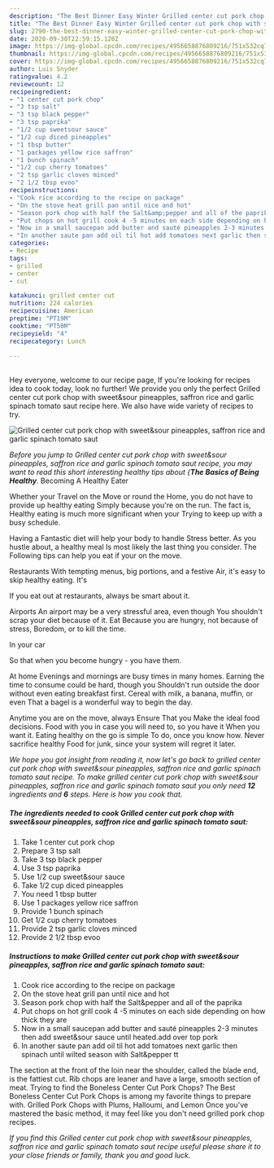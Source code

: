```yaml
---
description: "The Best Dinner Easy Winter Grilled center cut pork chop with sweet&amp;amp;sour pineapples, saffron rice and garlic spinach tomato saut"
title: "The Best Dinner Easy Winter Grilled center cut pork chop with sweet&amp;amp;sour pineapples, saffron rice and garlic spinach tomato saut"
slug: 2790-the-best-dinner-easy-winter-grilled-center-cut-pork-chop-with-sweet-and-amp-sour-pineapples-saffron-rice-and-garlic-spinach-tomato-saut
date: 2020-09-30T22:59:15.120Z
image: https://img-global.cpcdn.com/recipes/4956658876809216/751x532cq70/grilled-center-cut-pork-chop-with-sweetsour-pineapples-saffron-rice-and-garlic-spinach-tomato-saut-recipe-main-photo.jpg
thumbnail: https://img-global.cpcdn.com/recipes/4956658876809216/751x532cq70/grilled-center-cut-pork-chop-with-sweetsour-pineapples-saffron-rice-and-garlic-spinach-tomato-saut-recipe-main-photo.jpg
cover: https://img-global.cpcdn.com/recipes/4956658876809216/751x532cq70/grilled-center-cut-pork-chop-with-sweetsour-pineapples-saffron-rice-and-garlic-spinach-tomato-saut-recipe-main-photo.jpg
author: Luis Snyder
ratingvalue: 4.2
reviewcount: 12
recipeingredient:
- "1 center cut pork chop"
- "3 tsp salt"
- "3 tsp black pepper"
- "3 tsp paprika"
- "1/2 cup sweetsour sauce"
- "1/2 cup diced pineapples"
- "1 tbsp butter"
- "1 packages yellow rice saffron"
- "1 bunch spinach"
- "1/2 cup cherry tomatoes"
- "2 tsp garlic cloves minced"
- "2 1/2 tbsp evoo"
recipeinstructions:
- "Cook rice according to the recipe on package"
- "On the stove heat grill pan until nice and hot"
- "Season pork chop with half the Salt&amp;pepper and all of the paprika"
- "Put chops on hot grill cook 4 -5 minutes on each side depending on how thick they are"
- "Now in a small saucepan add butter and sauté pineapples 2-3 minutes then add sweet&amp;sour sauce until heated.add over top pork"
- "In another saute pan add oil til hot add tomatoes next garlic then spinach until wilted season with Salt&amp;pepper tt"
categories:
- Recipe
tags:
- grilled
- center
- cut

katakunci: grilled center cut 
nutrition: 224 calories
recipecuisine: American
preptime: "PT19M"
cooktime: "PT50M"
recipeyield: "4"
recipecategory: Lunch

---
```

<br>
Hey everyone, welcome to our recipe page, If you're looking for recipes idea to cook today, look no further! We provide you only the perfect Grilled center cut pork chop with sweet&amp;sour pineapples, saffron rice and garlic spinach tomato saut recipe here. We also have wide variety of recipes to try.
<br>


![Grilled center cut pork chop with sweet&amp;sour pineapples, saffron rice and garlic spinach tomato saut](https://img-global.cpcdn.com/recipes/4956658876809216/751x532cq70/grilled-center-cut-pork-chop-with-sweetsour-pineapples-saffron-rice-and-garlic-spinach-tomato-saut-recipe-main-photo.jpg)

<i>Before you jump to Grilled center cut pork chop with sweet&amp;sour pineapples, saffron rice and garlic spinach tomato saut recipe, you may want to read this short interesting healthy tips about {<strong>The Basics of Being Healthy</strong>.</i>
Becoming A Healthy Eater

Whether your Travel on the Move or round the
Home, you do not have to provide up healthy eating
Simply because you're on the run. The fact is,
Healthy eating is much more significant when your
Trying to keep up with a busy schedule.

Having a Fantastic diet will help your body to handle
Stress better. As you hustle about, a healthy meal
Is most likely the last thing you consider. The
Following tips can help you eat if your on the move.

Restaurants
With tempting menus, big portions, and a festive
Air, it's easy to skip healthy eating. It's


If you eat out at restaurants, always be smart
about it.

Airports
An airport may be a very stressful area, even though 
You shouldn't scrap your diet because of it. Eat
Because you are hungry, not because of stress,
Boredom, or to kill the time.

In your car

So that when you become hungry - you have them.

At home
Evenings and mornings are busy times in many homes.
Earning the time to consume could be hard, though you
Shouldn't run outside the door without even eating breakfast
first. Cereal with milk, a banana, muffin, or even
That a bagel is a wonderful way to begin the day.

Anytime you are on the move, always Ensure That you
Make the ideal food decisions. 
Food with you in case you will need to, so you have it
When you want it. Eating healthy on the go is simple 
To do, once you know how. Never sacrifice healthy
Food for junk, since your system will regret it later.


<i>We hope you got insight from reading it, now let's go back to grilled center cut pork chop with sweet&amp;sour pineapples, saffron rice and garlic spinach tomato saut recipe. To make grilled center cut pork chop with sweet&amp;sour pineapples, saffron rice and garlic spinach tomato saut you only need <strong>12</strong> ingredients and <strong>6</strong> steps. Here is how you cook that.
</i>

##### The ingredients needed to cook Grilled center cut pork chop with sweet&amp;sour pineapples, saffron rice and garlic spinach tomato saut:

1. Take 1 center cut pork chop
1. Prepare 3 tsp salt
1. Take 3 tsp black pepper
1. Use 3 tsp paprika
1. Use 1/2 cup sweet&amp;sour sauce
1. Take 1/2 cup diced pineapples
1. You need 1 tbsp butter
1. Use 1 packages yellow rice saffron
1. Provide 1 bunch spinach
1. Get 1/2 cup cherry tomatoes
1. Provide 2 tsp garlic cloves minced
1. Provide 2 1/2 tbsp evoo


##### Instructions to make Grilled center cut pork chop with sweet&amp;sour pineapples, saffron rice and garlic spinach tomato saut:

1. Cook rice according to the recipe on package
1. On the stove heat grill pan until nice and hot
1. Season pork chop with half the Salt&amp;pepper and all of the paprika
1. Put chops on hot grill cook 4 -5 minutes on each side depending on how thick they are
1. Now in a small saucepan add butter and sauté pineapples 2-3 minutes then add sweet&amp;sour sauce until heated.add over top pork
1. In another saute pan add oil til hot add tomatoes next garlic then spinach until wilted season with Salt&amp;pepper tt


The section at the front of the loin near the shoulder, called the blade end, is the fattiest cut. Rib chops are leaner and have a large, smooth section of meat. Trying to find the Boneless Center Cut Pork Chops? The Best Boneless Center Cut Pork Chops is among my favorite things to prepare with. Grilled Pork Chops with Plums, Halloumi, and Lemon Once you&#39;ve mastered the basic method, it may feel like you don&#39;t need grilled pork chop recipes. 

<i>If you find this Grilled center cut pork chop with sweet&amp;sour pineapples, saffron rice and garlic spinach tomato saut recipe useful please share it to your close friends or family, thank you and good luck.</i>
